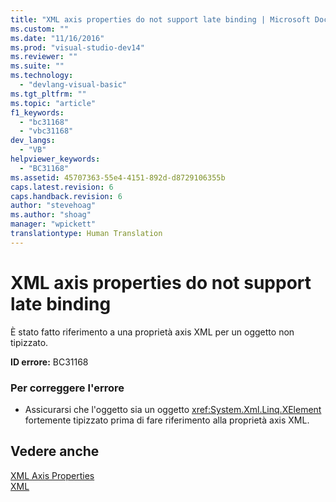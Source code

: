 ```yaml
---
title: "XML axis properties do not support late binding | Microsoft Docs"
ms.custom: ""
ms.date: "11/16/2016"
ms.prod: "visual-studio-dev14"
ms.reviewer: ""
ms.suite: ""
ms.technology: 
  - "devlang-visual-basic"
ms.tgt_pltfrm: ""
ms.topic: "article"
f1_keywords: 
  - "bc31168"
  - "vbc31168"
dev_langs: 
  - "VB"
helpviewer_keywords: 
  - "BC31168"
ms.assetid: 45707363-55e4-4151-892d-d8729106355b
caps.latest.revision: 6
caps.handback.revision: 6
author: "stevehoag"
ms.author: "shoag"
manager: "wpickett"
translationtype: Human Translation
---
```

# XML axis properties do not support late binding
È stato fatto riferimento a una proprietà axis XML per un oggetto non tipizzato.  
  
 **ID errore:** BC31168  
  
### Per correggere l'errore  
  
-   Assicurarsi che l'oggetto sia un oggetto <xref:System.Xml.Linq.XElement> fortemente tipizzato prima di fare riferimento alla proprietà axis XML.  
  
## Vedere anche  
 [XML Axis Properties](../../../visual-basic/language-reference/xml-axis/xml-axis-properties.md)   
 [XML](../../../visual-basic/programming-guide/language-features/xml/index.md)
